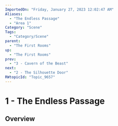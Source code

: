 ```yaml
---
ImportedOn: "Friday, January 27, 2023 12:02:47 AM"
Aliases:
  - "The Endless Passage"
  - "Area 1"
Category: "Scene"
Tags:
  - "Category/Scene"
parent:
  - "The First Rooms"
up:
  - "The First Rooms"
prev:
  - "3 - Cavern of the Beast"
next:
  - "2 - The Silhouette Door"
RWtopicId: "Topic_9657"
---
```

# 1 - The Endless Passage
## Overview
